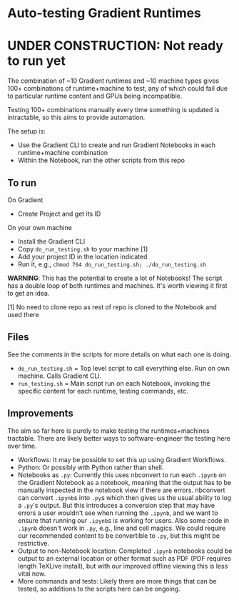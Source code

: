 # Auto-testing Gradient Runtimes

# UNDER CONSTRUCTION: Not ready to run yet

The combination of ~10 Gradient runtimes and ~10 machine types gives 100+ combinations of runtime+machine to test, any of which could fail due to particular runtime content and GPUs being incompatible.

Testing 100+ combinations manually every time something is updated is intractable, so this aims to provide automation.

The setup is:

- Use the Gradient CLI to create and run Gradient Notebooks in each runtime+machine combination
- Within the Notebook, run the other scripts from this repo

## To run

On Gradient

- Create Project and get its ID

On your own machine

- Install the Gradient CLI
- Copy `do_run_testing.sh` to your machine [1]
- Add your project ID in the location indicated
- Run it, e.g., `chmod 764 do_run_testing.sh; ./do_run_testing.sh`

**WARNING**: This has the potential to create a lot of Notebooks! The script has a double loop of both runtimes and machines. It's worth viewing it first to get an idea.

[1] No need to clone repo as rest of repo is cloned to the Notebook and used there

## Files

See the comments in the scripts for more details on what each one is doing.

- `do_run_testing.sh` = Top level script to call everything else. Run on own machine. Calls Gradient CLI.
- `run_testing.sh` = Main script run on each Notebook, invoking the specific content for each runtime, testing commands, etc.

## Improvements

The aim so far here is purely to make testing the runtimes+machines tractable. There are likely better ways to software-engineer the testing here over time.

- Workflows: It may be possible to set this up using Gradient Workflows.
- Python: Or possibly with Python rather than shell.
- Notebooks as `.py`: Currently this uses nbconvert to run each `.ipynb` on the Gradient Notebook as a notebook, meaning that the output has to be manually inspected in the notebook view if there are errors. nbconvert can convert `.ipynb`s into `.py`s which then gives us the usual ability to log a `.py`'s output. But this introduces a conversion step that may have errors a user wouldn't see when running the `.ipynb`, and we want to ensure that running our `.ipynb`s is working for users. Also some code in `.ipynb` doesn't work in `.py`, e.g., line and cell magics. We could require our recommended content to be convertible to `.py`, but this might be restrictive.
- Output to non-Notebook location: Completed `.ipynb` notebooks could be output to an external location or other format such as PDF (PDF requires length TeXLive install), but with our improved offline viewing this is less vital now.
- More commands and tests: Likely there are more things that can be tested, so additions to the scripts here can be ongoing.
